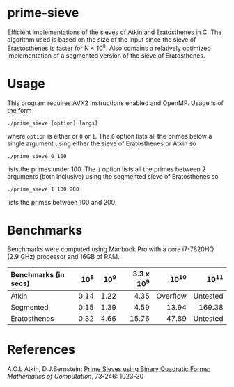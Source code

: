 # prime-sieve

Efficient implementations of the [sieves](https://en.wikipedia.org/wiki/Generating_primes) of [Atkin](https://en.wikipedia.org/wiki/Sieve_of_Atkin) and [Eratosthenes](https://en.wikipedia.org/wiki/Sieve_of_Eratosthenes) in C. The algorithm used is based on the size of the input since the sieve of Erastosthenes is faster for N < 10<sup>8</sup>. Also contains a relatively optimized implementation of a segmented version of the sieve of Eratosthenes.

# Usage
This program requires AVX2 instructions enabled and OpenMP. Usage is of the form

    ./prime_sieve [option] [args]

where `option` is either or `0` or `1`. The `0` option lists all the primes below a single argument using either the sieve of Eratosthenes or Atkin so

    ./prime_sieve 0 100

lists the primes under 100. The `1` option lists all the primes between 2 arguments (both inclusive) using the segmented sieve of Eratosthenes so

    ./prime_sieve 1 100 200

lists the primes between 100 and 200.


# Benchmarks
Benchmarks were computed using Macbook Pro with a core i7-7820HQ (2.9 GHz) processor and 16GB of RAM.


| Benchmarks (in secs)   | 10<sup>8</sup> | 10<sup>9</sup> | 3.3 x 10<sup>9</sup> | 10<sup>10</sup> | 10<sup>11</sup> |
|:--------------------   |---------------:|---------------:|---------------------:|----------------:|----------------:|
| Atkin                  | 0.14           | 1.22           | 4.35                 | Overflow        | Untested        |
| Segmented              | 0.15           | 1.39           | 4.59                 | 13.94           | 169.38          |
| Eratosthenes           | 0.32           | 4.66           | 15.76                | 47.89           | Untested        | 


# References
A.O.L Atkin, D.J.Bernstein; [Prime Sieves using Binary Quadratic Forms](http://www.ams.org/journals/mcom/2004-73-246/S0025-5718-03-01501-1/S0025-5718-03-01501-1.pdf); *Mathematics of Computation*, 73-246: 1023-30
